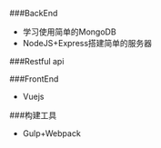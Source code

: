 
###BackEnd
- 学习使用简单的MongoDB
- NodeJS+Express搭建简单的服务器

###Restful api

###FrontEnd
- Vuejs

###构建工具
- Gulp+Webpack
